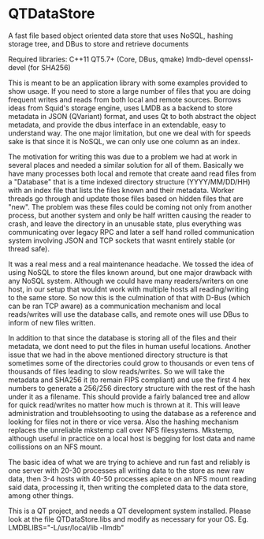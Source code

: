 # QTDataStore
A fast file based object oriented data store that uses NoSQL, hashing storage tree, and DBus to store and retrieve documents

Required libraries:
C++11
QT5.7+ (Core, DBus, qmake)
lmdb-devel
openssl-devel (for SHA256)

This is meant to be an application library with some examples provided to show usage.  If you need to store a large number of files that you are doing frequent writes and reads from both local and remote sources.  Borrows ideas from Squid's storage engine, uses LMDB as a backend to store metadata in JSON (QVariant) format, and uses Qt to both abstract the object metadata, and provide the dbus interface in an extendable, easy to understand way.  The one major limitation, but one we deal with for speeds sake is that since it is NoSQL, we can only use one column as an index.

The motivation for writing this was due to a problem we had at work in several places and needed a similar solution for all of them.  Basically we have many processes both local and remote that create aand read files from a "Database" that is a time indexed directory structure (YYYY/MM/DD/HH) with an index file that lists the files known and their metadata.  Worker threads go through and update those files based on hidden files that are "new".  The problem was these files could be coming not only from another process, but another system and only be half written causing the reader to crash, and leave the directory in an unusable state, plus everything was communicating over legacy RPC and later a self hand rolled communication system involving JSON and TCP sockets that wasnt entirely stable (or thread safe).

It was a real mess and a real maintenance headache.  We tossed the idea of using NoSQL to store the files known around, but one major drawback with any NoSQL system.  Although we could have many readers/writers on one host, in our setup that wouldnt work with multiple hosts all reading/writing to the same store.  So now this is the culmination of that with D-Bus (which can be ran TCP aware) as a communication mechanism and local reads/writes will use the database calls, and remote ones will use DBus to inform of new files written.  

In addition to that since the database is storing all of the files and their metadata, we dont need to put the files in human useful locations.  Another issue that we had in the above mentioned directory structure is that sometimes some of the directories could grow to thousands or even tens of thousands of files leading to slow reads/writes. So we will take the metadata and SHA256 it (to remain FIPS compliant) and use the first 4 hex numbers to generate a 256/256 directory structure with the rest of the hash under it as a filename.  This should provide a fairly balanced tree and allow for quick read/writes no matter how much is thrown at it.  This will leave administration and troublehsooting to using the database as a reference and looking for files not in there or vice versa.  Also the hashing mechanism replaces the unreliable mkstemp call over NFS filesystems. Mkstemp, although useful in practice on a local host is begging for lost data and name collissions on an NFS mount.

The basic idea of what we are trying to achieve and run fast and reliably is one server with 20-30 processes all writing data to the store as new raw data, then 3-4 hosts with 40-50 processes apiece on an NFS mount reading said data, processing it, then writing the completed data to the data store, among other things.

This is a QT project, and needs a QT development system installed.  Please look at the file QTDataStore.libs and modify as necessary for your OS.  Eg. LMDBLIBS="-L/usr/local/lib -llmdb" 

